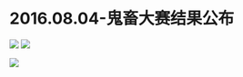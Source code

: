 # 2016.08.04-鬼畜大赛结果公布
![](https://bilicoverimg.github.io/2016/2016.08.04-鬼畜大赛结果公布.jpg)
![](https://bilicoverimg.github.io/2016/2016.08.04-鬼畜大赛结果公布%28平板截图%29.jpg)

![](https://bilicover2016.github.io/2016.08.04.jpg)